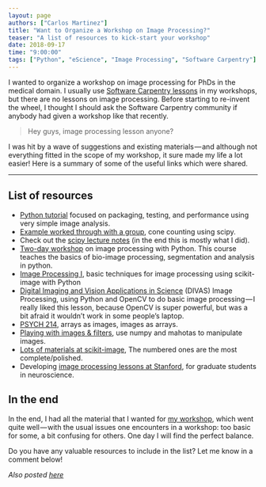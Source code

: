 ```yaml
---
layout: page
authors: ["Carlos Martinez"]
title: "Want to Organize a Workshop on Image Processing?"
teaser: "A list of resources to kick-start your workshop"
date: 2018-09-17
time: "9:00:00"
tags: ["Python", "eScience", "Image Processing", "Software Carpentry"]
---
```


I wanted to organize a workshop on image processing for PhDs in the medical domain. I usually use [Software Carpentry lessons](https://software-carpentry.org/lessons/) in my workshops, but there are no lessons on image processing. Before starting to re-invent the wheel, I thought I should ask the Software Carpentry community if anybody had given a workshop like that recently.


> Hey guys, image processing lesson anyone?

I was hit by a wave of suggestions and existing materials — and although not everything fitted in the scope of my workshop, it sure made my life a lot easier! Here is a summary of some of the useful links which were shared.

***

## List of resources

 - [Python tutorial](https://python-102.readthedocs.io/en/latest/) focused on packaging, testing, and  performance using very simple image analysis.
 - [Example worked through with a group](https://github.com/tomwright01/imp-parallel), cone counting using scipy.
 - Check out the [scipy lecture notes](https://www.scipy-lectures.org/) (in the end this is mostly what I did).
 - [Two-day workshop](https://git.embl.de/grp-bio-it/python-workshop-image-processing) on image processing with Python. This course teaches the basics of bio-image processing, segmentation and analysis in python.
 - [Image Processing I](http://bi1x.caltech.edu/2016/handouts/image_processing_1.html), basic techniques for image processing using scikit-image with Python
 - [Digital Imaging and Vision Applications in Science](https://mmeysenburg.github.io/image-processing/) (DIVAS) Image Processing, using Python and OpenCV to do basic image processing — I really liked this lesson, because OpenCV is super powerful, but was a bit afraid it wouldn’t work in some people’s laptop.
 - [PSYCH 214](https://bic-berkeley.github.io/psych-214-fall-2016/arrays_and_images.html), arrays as images, images as arrays.
 - [Playing with images & filters](https://github.com/luispedro/python-image-tutorial), use numpy and mahotas to manipulate images.
 - [Lots of materials at scikit-image](https://github.com/scikit-image/skimage-tutorials/tree/master/lectures), The numbered ones are the most complete/polished.
 - Developing [image processing lessons at Stanford](https://github.com/DataLucence/images), for graduate students in neuroscience.

## In the end
In the end, I had all the material that I wanted for [my workshop](https://escience-academy.github.io/2018-08-29-BQMinded/material/ImageProcessing.pdf), which went quite well — with the usual issues one encounters in a workshop: too basic for some, a bit confusing for others. One day I will find the perfect balance.

Do you have any valuable resources to include in the list? Let me know in a comment below!

*Also posted [here](https://blog.esciencecenter.nl/want-to-organize-a-workshop-on-image-processing-5727d2347de2)*

